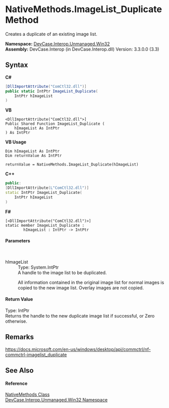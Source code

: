 # NativeMethods.ImageList_Duplicate Method 
 

Creates a duplicate of an existing image list.

**Namespace:**&nbsp;<a href="N_DevCase_Interop_Unmanaged_Win32">DevCase.Interop.Unmanaged.Win32</a><br />**Assembly:**&nbsp;DevCase.Interop (in DevCase.Interop.dll) Version: 3.3.0.0 (3.3)

## Syntax

**C#**<br />
``` C#
[DllImportAttribute("ComCtl32.dll")]
public static IntPtr ImageList_Duplicate(
	IntPtr hImageList
)
```

**VB**<br />
``` VB
<DllImportAttribute("ComCtl32.dll">]
Public Shared Function ImageList_Duplicate ( 
	hImageList As IntPtr
) As IntPtr
```

**VB Usage**<br />
``` VB Usage
Dim hImageList As IntPtr
Dim returnValue As IntPtr

returnValue = NativeMethods.ImageList_Duplicate(hImageList)
```

**C++**<br />
``` C++
public:
[DllImportAttribute(L"ComCtl32.dll")]
static IntPtr ImageList_Duplicate(
	IntPtr hImageList
)
```

**F#**<br />
``` F#
[<DllImportAttribute("ComCtl32.dll")>]
static member ImageList_Duplicate : 
        hImageList : IntPtr -> IntPtr 

```


#### Parameters
&nbsp;<dl><dt>hImageList</dt><dd>Type: System.IntPtr<br />A handle to the image list to be duplicated. 

 All information contained in the original image list for normal images is copied to the new image list. Overlay images are not copied.</dd></dl>

#### Return Value
Type: IntPtr<br />Returns the handle to the new duplicate image list if successful, or Zero otherwise.

## Remarks
<a href="https://docs.microsoft.com/en-us/windows/desktop/api/commctrl/nf-commctrl-imagelist_duplicate" target="_blank">https://docs.microsoft.com/en-us/windows/desktop/api/commctrl/nf-commctrl-imagelist_duplicate</a>

## See Also


#### Reference
<a href="T_DevCase_Interop_Unmanaged_Win32_NativeMethods">NativeMethods Class</a><br /><a href="N_DevCase_Interop_Unmanaged_Win32">DevCase.Interop.Unmanaged.Win32 Namespace</a><br />